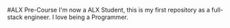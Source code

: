 #ALX Pre-Course
I'm now a ALX Student, this is my first repository as a full-stack engineer.
I love being a Programmer.
